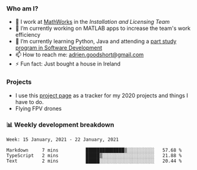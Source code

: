 ### Who am I?

<!--
**goodshort/goodshort** is a ✨ _special_ ✨ repository because its `README.md` (this file) appears on your GitHub profile.
-->

- 💼 I work at [MathWorks](https://www.mathworks.com/) in the _Installation and Licensing Team_
- 🔭 I’m currently working on MATLAB apps to increase the team's work efficiency
- 🌱 I’m currently learning Python, Java and attending a [part study program in Software Development](https://www.goodshort.me/who-am-i/studies#higher-diploma-in-software-development)
- 📫 How to reach me: adrien.goodshort@gmail.com
- ⚡ Fun fact: Just bought a house in Ireland

### Projects

- I use this [project page](https://github.com/users/goodshort/projects/1) as a tracker for my 2020 projects and things I have to do.
- Flying FPV drones

### 📊 Weekly development breakdown

<!--START_SECTION:waka-->
```text
Week: 15 January, 2021 - 22 January, 2021

Markdown     7 mins          ██████████████▒░░░░░░░░░░   57.68 % 
TypeScript   2 mins          █████▒░░░░░░░░░░░░░░░░░░░   21.88 % 
Text         2 mins          █████░░░░░░░░░░░░░░░░░░░░   20.44 % 
```
<!--END_SECTION:waka-->
